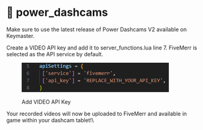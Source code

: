# 💪 power\_dashcams

Make sure to use the latest release of Power Dashcams V2 available on Keymaster.

Create a VIDEO API key and add it to server_functions.lua line 7.
FiveMerr is selected as the API service by default.

<figure><img src="../../.gitbook/assets/dashcams_api_settings.png" alt=""><figcaption><p>Add VIDEO API Key</p></figcaption></figure>

&#x20;Your recorded videos will now be uploaded to FiveMerr and available in game within your dashcam tablet!\
